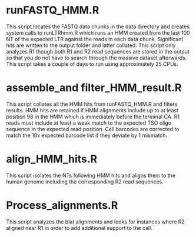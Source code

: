 # runFASTQ_HMM.R 
This script locates the FASTQ data chunks in the data directory and creates system calls to runLTRhmm.R which runs an HMM created from the last 100 NT of the expected LTR against the reads in each data chunk. Significant hits are written to the output folder and latter collated. This script only analyzes R1 though both R1 and R2 read sequences are stored in the output so that you do not have to search through the massive dataset afterwards. This script takes a couple of days to run using  approximately 25 CPUs.  

# assemble_and filter_HMM_result.R
This script collates all the HMM hits from runFASTQ_HMM.R and filters results. HMM hits are retained if HMM alignments include up to at least position 98 in the HMM which is immediately before the terminal CA. R1 reads must include at least a weak match to the expected TSO oligo sequence in the expected read position. Cell barcodes are corrected to match the 10x expected barcode list if they deviate by 1 mismatch. 

# align_HMM_hits.R
This script isolates the NTs following HMM hits and aligns them to the human genome including the corresponding R2 read sequences.

# Process_alignments.R
This script analyzes the blat alignments and looks for instances where R2 aligned near R1 in order to add additional support to the call. 
